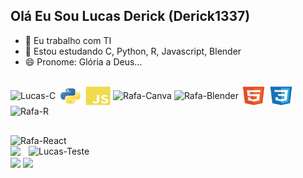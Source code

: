 ## Olá Eu Sou Lucas Derick (Derick1337)
- 🔭 Eu trabalho com TI
- 🌱 Estou estudando C, Python, R, Javascript, Blender
- 😄 Pronome: Glória a Deus...
<div style="display: inline_block"><br>
  <img align="center" alt="Lucas-C" height="30" width="40" src="https://cdn.jsdelivr.net/gh/devicons/devicon@latest/icons/c/c-original.svg">
  <img align="center" alt="Rafa-Python" height="30" width="40" src="https://raw.githubusercontent.com/devicons/devicon/master/icons/python/python-original.svg">
  <img align="center" alt="Rafa-Js" height="30" width="40" src="https://raw.githubusercontent.com/devicons/devicon/master/icons/javascript/javascript-plain.svg">
  <img align="center" alt="Rafa-Canva" height="30" width="40" src="https://cdn.jsdelivr.net/gh/devicons/devicon@latest/icons/canva/canva-original.svg">
  <img align="center" alt="Rafa-Blender" height="30" width="40" src="https://cdn.jsdelivr.net/gh/devicons/devicon@latest/icons/blender/blender-original.svg">
  <img align="center" alt="Rafa-HTML" height="30" width="40" src="https://raw.githubusercontent.com/devicons/devicon/master/icons/html5/html5-original.svg">
  <img align="center" alt="Rafa-CSS" height="30" width="40" src="https://raw.githubusercontent.com/devicons/devicon/master/icons/css3/css3-original.svg">
  <img align="center" alt="Rafa-R" height="30" width="40" src="https://cdn.jsdelivr.net/gh/devicons/devicon@latest/icons/rstudio/rstudio-original.svg">
</div>
  
  ##
 
<div>
    <img align="left" alt="Rafa-React" width="475 em" src="https://github-readme-stats.vercel.app/api?username=Derick1337&show_icons=true&theme=transparent&hide_rank=true">
    <img align=right alt="Lucas-Teste" width="475 em" src="https://github-readme-stats.vercel.app/api/top-langs/?username=Derick1337&layout=donut&theme=transparent">
</div>
<div>
  
</div>
<div> 
  <a href="https://www.instagram.com/derick_1337" target="_blank"><img src="https://img.shields.io/badge/-Instagram-%23E4405F?style=for-the-badge&logo=instagram&logoColor=white" target="_blank"></a>
  <a href = "mailto:lucaspereiraderick@gmail.com"><img src="https://img.shields.io/badge/-Gmail-%23333?style=for-the-badge&logo=gmail&logoColor=white" target="_blank"></a>
  <a href="https://www.linkedin.com/in/lucas-derick-silva-pereira-507861276/" target="_blank"><img src="https://img.shields.io/badge/-LinkedIn-%230077B5?style=for-the-badge&logo=linkedin&logoColor=white" target="_blank"></a> 
  
</div>

